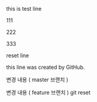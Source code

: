 this is test line

111

222

333

reset line

this line was created by GitHub.

변경 내용 ( master 브랜치 )

변경 내용 ( feature 브랜치 )
git reset
